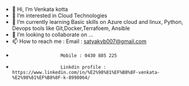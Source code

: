 - 👋 Hi, I’m Venkata kotta
- 👀 I’m interested in Cloud Technologies
- 🌱 I’m currently learning Basic skills on Azure cloud and linux, Python, Devops tools like Git,Docker,Terrafoem, Ansible
- 💞️ I’m looking to collaborate on ...
- 📫 How to reach me : Email : satyakvb007@gmail.com
-                       Mobile : 0430 885 225
-                       Linkdin profile : https://www.linkedin.com/in/%E2%98%81%EF%B8%8F-venkata-%E2%98%81%EF%B8%8F-k-8998064/ 

<!---
satyakvb/satyakvb is a ✨ special ✨ repository because its `README.md` (this file) appears on your GitHub profile.
You can click the Preview link to take a look at your changes.
--->

